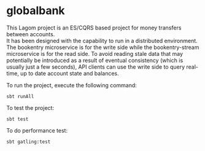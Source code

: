 # globalbank

This Lagom project is an ES/CQRS based project for money transfers between accounts.  
It has been designed with the capability to run in a distributed environment.
The bookentry microservice is for the write side while the bookentry-stream
microservice is for the read side.  To avoid reading stale data that may potentially be
introduced as a result of eventual consistency (which is usually just a few seconds), 
API clients can use the write side to query real-time, up to date account state and balances.

To run the project, execute the following command:
    
    sbt runAll
    
To test the project:

    sbt test

To do performance test:

    sbt gatling:test
